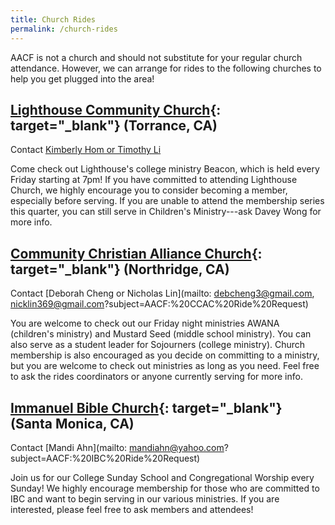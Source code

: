 ```yaml
---
title: Church Rides
permalink: /church-rides
---
```


AACF is not a church and should not substitute for your regular church attendance. However, we can arrange for rides to the following churches to help you get plugged into the area!

## [Lighthouse Community Church](https://lighthousesouthbay.org/){: target="_blank"} (Torrance, CA)
Contact [Kimberly Hom or Timothy Li](mailto:kimberlyh.hoops31@gmail.com,timothyli97@gmail.com?subject=AACF:%20Lighthouse%20Ride%20Request)

Come check out Lighthouse's college ministry Beacon, which is held every Friday starting at 7pm! If you have committed to attending Lighthouse Church, we highly encourage you to consider becoming a member, especially before serving. If you are unable to attend the membership series this quarter, you can still serve in Children's Ministry---ask Davey Wong for more info.

## [Community Christian Alliance Church](http://www.ccalliance.com/){: target="_blank"} (Northridge, CA)
Contact [Deborah Cheng or Nicholas Lin](mailto: debcheng3@gmail.com, nicklin369@gmail.com?subject=AACF:%20CCAC%20Ride%20Request)

You are welcome to check out our Friday night ministries AWANA (children's ministry) and Mustard Seed (middle school ministry). You can also serve as a student leader for Sojourners (college ministry). Church membership is also encouraged as you decide on committing to a ministry, but you are welcome to check out ministries as long as you need. Feel free to ask the rides coordinators or anyone currently serving for more info.

## [Immanuel Bible Church](https://ibcbible.org/){: target="_blank"} (Santa Monica, CA)
Contact [Mandi Ahn](mailto: mandiahn@yahoo.com?subject=AACF:%20IBC%20Ride%20Request)

Join us for our College Sunday School and Congregational Worship every Sunday! We highly encourage membership for those who are committed to IBC and want to begin serving in our various ministries. If you are interested, please feel free to ask members and attendees!
